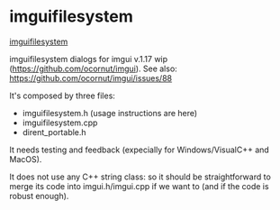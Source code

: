 # imguifilesystem

[imguifilesystem](https://gist.github.com/Flix01/f34b5efa91e50a241c1b)

imguifilesystem dialogs for imgui v.1.17 wip (https://github.com/ocornut/imgui).
See also: https://github.com/ocornut/imgui/issues/88

It's composed by three files:

-    imguifilesystem.h (usage instructions are here)
-    imguifilesystem.cpp
-    dirent_portable.h

It needs testing and feedback (expecially for Windows/VisualC++ and MacOS).

It does not use any C++ string class: so it should be straightforward to merge its code
into imgui.h/imgui.cpp if we want to (and if the code is robust enough). 
